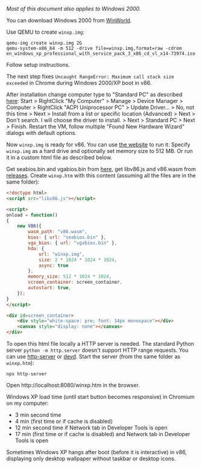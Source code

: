 *Most of this document also applies to Windows 2000.*

You can download Windows 2000 from [WinWorld](https://winworldpc.com/download/413638c2-8d18-c39a-11c3-a4e284a2c3a5).

Use QEMU to create `winxp.img`:

```
qemu-img create winxp.img 2G
qemu-system-x86_64 -m 512 -drive file=winxp.img,format=raw -cdrom en_windows_xp_professional_with_service_pack_3_x86_cd_vl_x14-73974.iso
```

Follow setup instructions.

The next step fixes `Uncaught RangeError: Maximum call stack size exceeded` in Chrome during Windows 2000/XP boot in v86.

After installation change computer type to "Standard PC" as described [here](http://web.archive.org/web/20220528021535/https://www.scm-pc-card.de/file/manual/FAQ/acpi_uninstallation_windows_xp_english.pdf):
Start > RightClick "My Computer" > Manage >
Device Manager > Computer > RightClick "ACPI Uniprocessor PC" > Update Driver... >
No, not this time > Next > Install from a list or specific location (Advanced) > Next >
Don't search. I will choose the driver to install. > Next > Standard PC > Next > Finish.
Restart the VM, follow multiple "Found New Hardware Wizard" dialogs with default options.

Now `winxp.img` is ready for v86. You can use [the website](https://copy.sh/v86/) to run it:
Specify `winxp.img` as a hard drive and optionally set memory size to 512 MB.
Or run it in a custom html file as described below.

Get seabios.bin and vgabios.bin from [here](https://github.com/copy/v86/tree/master/bios),
get libv86.js and v86.wasm from [releases](https://github.com/copy/v86/releases/tag/latest).
Create `winxp.htm` with this content (assuming all the files are in the same folder):

```html
<!doctype html>
<script src="libv86.js"></script>

<script>
onload = function()
{
    new V86({
        wasm_path: "v86.wasm",
        bios: { url: "seabios.bin" },
        vga_bios: { url: "vgabios.bin" },
        hda: {
            url: "winxp.img",
            size: 2 * 1024 * 1024 * 1024,
            async: true
        },
        memory_size: 512 * 1024 * 1024,
        screen_container: screen_container,
        autostart: true,
    });
}
</script>

<div id=screen_container>
    <div style="white-space: pre; font: 14px monospace"></div>
    <canvas style="display: none"></canvas>
</div>
```

To open this html file locally a HTTP server is needed. The standard Python server `python -m http.server` doesn't support HTTP range requests.
You can use [http-server](https://www.npmjs.com/package/http-server) or [devd](https://github.com/cortesi/devd).
Start the server (from the same folder as `winxp.htm`):
```
npx http-server
```
Open http://localhost:8080/winxp.htm in the browser.

Windows XP load time (until start button becomes responsive) in Chromium on my computer:
* 3 min second time
* 4 min (first time or if cache is disabled)
* 12 min second time if Network tab in Developer Tools is open
* 17 min (first time or if cache is disabled) and Network tab in Developer Tools is open

Sometimes Windows XP hangs after boot (before it is interactive) in v86,
displaying only desktop wallpaper without taskbar or desktop icons.
